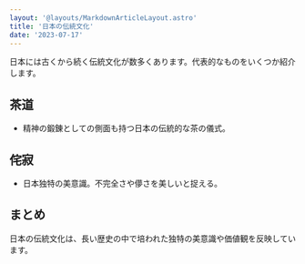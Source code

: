 ```yaml
---
layout: '@layouts/MarkdownArticleLayout.astro'
title: '日本の伝統文化'
date: '2023-07-17'
---
```


日本には古くから続く伝統文化が数多くあります。代表的なものをいくつか紹介します。

## 茶道

- 精神の鍛錬としての側面も持つ日本の伝統的な茶の儀式。

## 侘寂

- 日本独特の美意識。不完全さや儚さを美しいと捉える。

## まとめ

日本の伝統文化は、長い歴史の中で培われた独特の美意識や価値観を反映しています。
